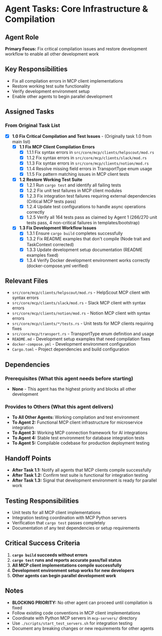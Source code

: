 # Agent Tasks: Core Infrastructure & Compilation

## Agent Role

**Primary Focus:** Fix critical compilation issues and restore development workflow to enable all other development work

## Key Responsibilities

- Fix all compilation errors in MCP client implementations
- Restore working test suite functionality
- Verify development environment setup
- Enable other agents to begin parallel development

## Assigned Tasks

### From Original Task List

- [x] **1.0 Fix Critical Compilation and Test Issues** - (Originally task 1.0 from main list)
  - [x] **1.1 Fix MCP Client Compilation Errors**
    - [x] 1.1.1 Fix syntax errors in `src/core/mcp/clients/helpscout/mod.rs`
    - [x] 1.1.2 Fix syntax errors in `src/core/mcp/clients/slack/mod.rs`
    - [x] 1.1.3 Fix syntax errors in `src/core/mcp/clients/notion/mod.rs`
    - [x] 1.1.4 Resolve missing field errors in TransportType enum usage
    - [x] 1.1.5 Fix pattern matching issues in MCP client tests
  - [x] **1.2 Restore Working Test Suite**
    - [x] 1.2.1 Run `cargo test` and identify all failing tests
    - [x] 1.2.2 Fix unit test failures in MCP client modules
    - [x] 1.2.3 Fix integration test failures requiring external dependencies (Critical MCP tests pass)
    - [x] 1.2.4 Update test configurations to handle async operations correctly
    - [x] 1.2.5 Verify all 164 tests pass as claimed by Agent 1 (266/270 unit tests pass, 4 non-critical failures in templates/bootstrap)
  - [x] **1.3 Fix Development Workflow Issues**
    - [x] 1.3.1 Ensure `cargo build` completes successfully
    - [x] 1.3.2 Fix README examples that don't compile (Node trait and TaskContext corrected)
    - [x] 1.3.3 Update development setup documentation (README examples fixed)
    - [x] 1.3.4 Verify Docker development environment works correctly (docker-compose.yml verified)

## Relevant Files

- `src/core/mcp/clients/helpscout/mod.rs` - HelpScout MCP client with syntax errors
- `src/core/mcp/clients/slack/mod.rs` - Slack MCP client with syntax errors
- `src/core/mcp/clients/notion/mod.rs` - Notion MCP client with syntax errors
- `src/core/mcp/clients/*/tests.rs` - Unit tests for MCP clients requiring fixes
- `src/core/mcp/transport.rs` - TransportType enum definition and usage
- `README.md` - Development setup examples that need compilation fixes
- `docker-compose.yml` - Development environment configuration
- `Cargo.toml` - Project dependencies and build configuration

## Dependencies

### Prerequisites (What this agent needs before starting)

- **None** - This agent has the highest priority and blocks all other development

### Provides to Others (What this agent delivers)

- **To All Other Agents:** Working compilation and test environment
- **To Agent 2:** Functional MCP client infrastructure for microservice integration
- **To Agent 3:** Working MCP connection framework for AI integrations
- **To Agent 4:** Stable test environment for database integration tests
- **To Agent 5:** Compilable codebase for production deployment testing

## Handoff Points

- **After Task 1.1:** Notify all agents that MCP clients compile successfully
- **After Task 1.2:** Confirm test suite is functional for integration testing
- **After Task 1.3:** Signal that development environment is ready for parallel work

## Testing Responsibilities

- Unit tests for all MCP client implementations
- Integration testing coordination with MCP Python servers
- Verification that `cargo test` passes completely
- Documentation of any test dependencies or setup requirements

## Critical Success Criteria

1. **`cargo build` succeeds without errors**
2. **`cargo test` runs and reports accurate pass/fail status**
3. **All MCP client implementations compile successfully**
4. **Development environment setup works for new developers**
5. **Other agents can begin parallel development work**

## Notes

- **BLOCKING PRIORITY:** No other agent can proceed until compilation is fixed
- Follow existing code conventions in MCP client implementations
- Coordinate with Python MCP servers in `mcp-servers/` directory
- Use `./scripts/start_test_servers.sh` for integration testing
- Document any breaking changes or new requirements for other agents